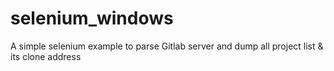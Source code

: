 # selenium_windows
A simple selenium example to parse Gitlab server and dump all project list &amp; its clone address
